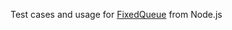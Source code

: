 Test cases and usage for [FixedQueue](https://github.com/nodejs/node/blob/86bfdb552863f09d36cba7f1145134346eb2e640/lib/internal/fixed_queue.js) from Node.js
